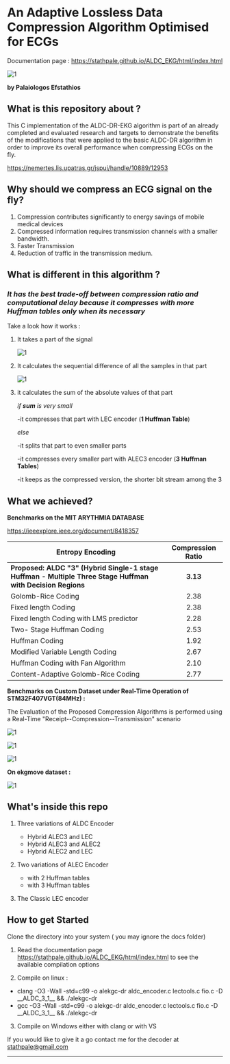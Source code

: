 # An Adaptive Lossless Data Compression Algorithm Optimised for ECGs

Documentation page : https://stathpale.github.io/ALDC_EKG/html/index.html

![1](./docs/html/png/0.PNG)



**by Palaiologos Efstathios**

## What is this repository about ?

This C implementation of the ALDC-DR-EKG algorithm is part of an already completed and evaluated research and targets to demonstrate the benefits of the modifications that were applied to the basic ALDC-DR algorithm in order to improve its overall performance when compressing ECGs on the fly.

https://nemertes.lis.upatras.gr/jspui/handle/10889/12953

## Why should we compress an ECG signal on the fly?

1. Compression contributes significantly to energy savings of mobile medical devices
2. Compressed information requires transmission channels with a smaller bandwidth.
3. Faster Transmission
4. Reduction of traffic in the transmission medium.

## What is different in this algorithm ?

### *It has the best trade-off  between compression ratio and computational delay because it compresses with more Huffman tables only when its necessary*

Take a look how it works :

1. It takes  a part of the signal  

   ![1](./docs/html/png/aldc1.PNG)

2. It calculates the sequential difference of all the samples in that part  

   ![1](./docs/html/png/aldc2.PNG)

3. it calculates the sum of the absolute values of that part  

   *if **sum** is very small* 

     -it compresses that part with LEC encoder  (**1 Huffman Table**) 

   *else*

     -it splits that part to even smaller parts

     -it compresses every smaller part with ALEC3 encoder (**3 Huffman Tables**) 

     -it keeps as the compressed version, the shorter bit stream among the 3

   

   

## What we achieved?

**Benchmarks on the MIT ARYTHMIA DATABASE**

https://ieeexplore.ieee.org/document/8418357

| Entropy Encoding                                             | Compression Ratio |
| ------------------------------------------------------------ | :---------------: |
| **Proposed: ALDC "3" (Hybrid Single-1 stage Huffman - Multiple Three Stage Huffman with Decision Regions** |     **3.13**      |
| Golomb-Rice Coding                                           |       2.38        |
| Fixed length Coding                                          |       2.38        |
| Fixed length  Coding with LMS predictor                      |       2.28        |
| Two- Stage Huffman Coding                                    |       2.53        |
| Huffman Coding                                               |       1.92        |
| Modified Variable Length Coding                              |       2.67        |
| Huffman Coding with Fan Algorithm                            |       2.10        |
| Content-Adaptive Golomb-Rice Coding                          |       2.77        |



**Benchmarks on Custom Dataset under Real-Time Operation of STM32F407VGT(84MHz) :**

The Evaluation of the Proposed Compression Algorithms  is performed using a Real-Time "Receipt--Compression--Transmission" scenario



![1](./docs/html/png/1.PNG)

![1](./docs/html/png/2.PNG)

![1](./docs/html/png/3.PNG)

**On  ekgmove dataset  :**

![1](./docs/html/png/4.PNG)

## What's  inside  this repo

1. Three variations of ALDC Encoder 
   - Hybrid ALEC3 and LEC
   - Hybrid ALEC3 and ALEC2
   - Hybrid ALEC2 and LEC

2. Two variations of  ALEC Encoder 
   - with 2 Huffman tables
   - with 3 Huffman tables

3. The Classic LEC encoder

## How to get Started 

 Clone the directory into your system ( you may ignore the docs folder)

1.  Read the documentation page https://stathpale.github.io/ALDC_EKG/html/index.html to see the available compilation options

2.  Compile on linux   : 

   - clang -O3 -Wall -std=c99 -o alekgc-dr aldc_encoder.c lectools.c fio.c -D \_\_ALDC\_3\_1\_\_ && ./alekgc-dr  
   - gcc -O3 -Wall -std=c99 -o alekgc-dr aldc_encoder.c lectools.c fio.c -D \_\_ALDC\_3\_1\_\_ && 	./alekgc-dr 

3. Compile on Windows either with clang or with VS

   

If you would like to give it a go contact me for the decoder at stathpale@gmail.com

****

